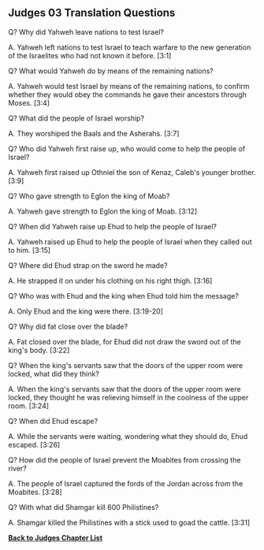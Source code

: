 ## Judges 03 Translation Questions ##

Q? Why did Yahweh leave nations to test Israel?

A. Yahweh left nations to test Israel to teach warfare to the new generation of the Israelites who had not known it before. [3:1]

Q? What would Yahweh do by means of the remaining nations?

A. Yahweh would test Israel by means of the remaining nations, to confirm whether they would obey the commands he gave their ancestors through Moses. [3:4]

Q? What did the people of Israel worship?

A. They worshiped the Baals and the Asherahs. [3:7]

Q? Who did Yahweh first raise up, who would come to help the people of Israel?

A. Yahweh first raised up Othniel the son of Kenaz, Caleb's younger brother. [3:9]

Q? Who gave strength to Eglon the king of Moab?

A. Yahweh gave strength to Eglon the king of Moab. [3:12]

Q? When did Yahweh raise up Ehud to help the people of Israel?

A. Yahweh raised up Ehud to help the people of Israel when they called out to him. [3:15]

Q? Where did Ehud strap on the sword he made?

A. He strapped it on under his clothing on his right thigh. [3:16]

Q? Who was with Ehud and the king when Ehud told him the message?

A. Only Ehud and the king were there. [3:19-20]

Q? Why did fat close over the blade?

A. Fat closed over the blade, for Ehud did not draw the sword out of the king's body. [3:22]

Q? When the king's servants saw that the doors of the upper room were locked, what did they think?

A. When the king's servants saw that the doors of the upper room were locked, they thought he was relieving himself in the coolness of the upper room. [3:24]

Q? When did Ehud escape?

A. While the servants were waiting, wondering what they should do, Ehud escaped. [3:26]

Q? How did the people of Israel prevent the Moabites from crossing the river?

A. The people of Israel captured the fords of the Jordan across from the Moabites. [3:28]

Q? With what did Shamgar kill 600 Philistines?

A. Shamgar killed the Philistines with a stick used to goad the cattle. [3:31]

__[Back to Judges Chapter List](./)__

